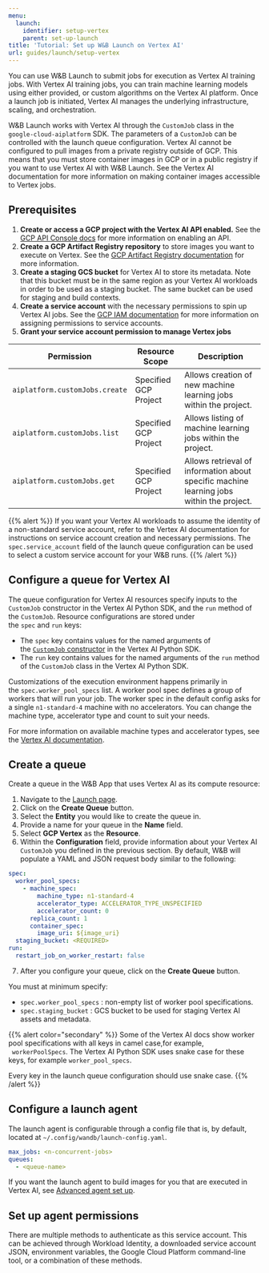 ```yaml
---
menu:
  launch:
    identifier: setup-vertex
    parent: set-up-launch
title: 'Tutorial: Set up W&B Launch on Vertex AI'
url: guides/launch/setup-vertex
---
```


You can use W&B Launch to submit jobs for execution as Vertex AI training jobs. With Vertex AI training jobs, you can train machine learning models using either provided, or custom algorithms on the Vertex AI platform. Once a launch job is initiated, Vertex AI manages the underlying infrastructure, scaling, and orchestration.

W&B Launch works with Vertex AI through the `CustomJob` class in the `google-cloud-aiplatform` SDK. The parameters of a `CustomJob` can be controlled with the launch queue configuration. Vertex AI cannot be configured to pull images from a private registry outside of GCP. This means that you must store container images in GCP or in a public registry if you want to use Vertex AI with W&B Launch. See the Vertex AI documentation for more information on making container images accessible to Vertex jobs.

<!-- Component Diagram of Launch in Vertex AI -->

## Prerequisites

1. **Create or access a GCP project with the Vertex AI API enabled.** See the [GCP API Console docs](https://support.google.com/googleapi/answer/6158841?hl=en) for more information on enabling an API.
2. **Create a GCP Artifact Registry repository** to store images you want to execute on Vertex. See the [GCP Artifact Registry documentation](https://cloud.google.com/artifact-registry/docs/overview) for more information.
3. **Create a staging GCS bucket** for Vertex AI to store its metadata. Note that this bucket must be in the same region as your Vertex AI workloads in order to be used as a staging bucket. The same bucket can be used for staging and build contexts.
4. **Create a service account** with the necessary permissions to spin up Vertex AI jobs. See the [GCP IAM documentation](https://cloud.google.com/iam/docs/creating-managing-service-accounts) for more information on assigning permissions to service accounts.
5. **Grant your service account permission to manage Vertex jobs**

| Permission                     | Resource Scope        | Description                                                                              |
| ------------------------------ | --------------------- | ---------------------------------------------------------------------------------------- |
| `aiplatform.customJobs.create` | Specified GCP Project | Allows creation of new machine learning jobs within the project.                         |
| `aiplatform.customJobs.list`   | Specified GCP Project | Allows listing of machine learning jobs within the project.                              |
| `aiplatform.customJobs.get`    | Specified GCP Project | Allows retrieval of information about specific machine learning jobs within the project. |

{{% alert %}}
If you want your Vertex AI workloads to assume the identity of a non-standard service account, refer to the Vertex AI documentation for instructions on service account creation and necessary permissions. The `spec.service_account` field of the launch queue configuration can be used to select a custom service account for your W&B runs.
{{% /alert %}}

## Configure a queue for Vertex AI

The queue configuration for Vertex AI resources specify inputs to the `CustomJob` constructor in the Vertex AI Python SDK, and the `run` method of the `CustomJob`. Resource configurations are stored under the `spec` and `run` keys:

- The `spec` key contains values for the named arguments of the [`CustomJob` constructor](https://cloud.google.com/vertex-ai/docs/pipelines/customjob-component) in the Vertex AI Python SDK.
- The `run` key contains values for the named arguments of the `run` method of the `CustomJob` class in the Vertex AI Python SDK.

Customizations of the execution environment happens primarily in the `spec.worker_pool_specs` list. A worker pool spec defines a group of workers that will run your job. The worker spec in the default config asks for a single `n1-standard-4` machine with no accelerators. You can change the machine type, accelerator type and count to suit your needs.

For more information on available machine types and accelerator types, see the [Vertex AI documentation](https://cloud.google.com/vertex-ai/docs/reference/rest/v1/MachineSpec).

## Create a queue

Create a queue in the W&B App that uses Vertex AI as its compute resource:

1. Navigate to the [Launch page](https://wandb.ai/launch).
2. Click on the **Create Queue** button.
3. Select the **Entity** you would like to create the queue in.
4. Provide a name for your queue in the **Name** field.
5. Select **GCP Vertex** as the **Resource**.
6. Within the **Configuration** field, provide information about your Vertex AI `CustomJob` you defined in the previous section. By default, W&B will populate a YAML and JSON request body similar to the following:

```yaml
spec:
  worker_pool_specs:
    - machine_spec:
        machine_type: n1-standard-4
        accelerator_type: ACCELERATOR_TYPE_UNSPECIFIED
        accelerator_count: 0
      replica_count: 1
      container_spec:
        image_uri: ${image_uri}
  staging_bucket: <REQUIRED>
run:
  restart_job_on_worker_restart: false
```

7. After you configure your queue, click on the **Create Queue** button.

You must at minimum specify:

- `spec.worker_pool_specs` : non-empty list of worker pool specifications.
- `spec.staging_bucket` : GCS bucket to be used for staging Vertex AI assets and metadata.

{{% alert color="secondary" %}}
Some of the Vertex AI docs show worker pool specifications with all keys in camel case,for example, ` workerPoolSpecs`. The Vertex AI Python SDK uses snake case for these keys, for example `worker_pool_specs`.

Every key in the launch queue configuration should use snake case.
{{% /alert %}}

## Configure a launch agent

The launch agent is configurable through a config file that is, by default, located at `~/.config/wandb/launch-config.yaml`.

```yaml
max_jobs: <n-concurrent-jobs>
queues:
  - <queue-name>
```

If you want the launch agent to build images for you that are executed in Vertex AI, see [Advanced agent set up](./setup-agent-advanced.md).

## Set up agent permissions

There are multiple methods to authenticate as this service account. This can be achieved through Workload Identity, a downloaded service account JSON, environment variables, the Google Cloud Platform command-line tool, or a combination of these methods.